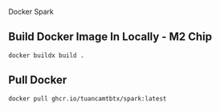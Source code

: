 Docker Spark

## Build Docker Image In Locally - M2 Chip
```
docker buildx build . 
```

## Pull Docker
```
docker pull ghcr.io/tuancamtbtx/spark:latest
```